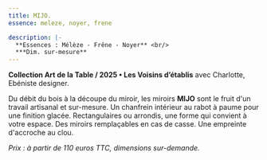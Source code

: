 ```yaml
---
title: MIJO.
essence: meleze, noyer, frene

description: |-
  **Essences : Mélèze - Frêne - Noyer** <br/>
  ***Dim. sur-mesure**
---
```


**Collection Art de la Table / 2025 • Les Voisins d’établis** avec Charlotte, Ebéniste designer.

Du débit du bois à la découpe du miroir, les miroirs **MIJO** sont le fruit d'un travail artisanal et sur-mesure.
Un chanfrein intérieur au rabot à paume pour une finition glacée.
Rectangulaires ou arrondis, une forme qui convient à votre espace.
Des miroirs remplaçables en cas de casse.
Une empreinte d'accroche au clou.

*Prix : à partir de 110 euros TTC, dimensions sur-demande.*

